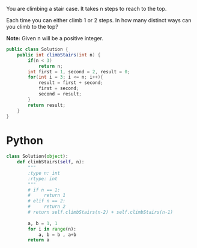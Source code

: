 You are climbing a stair case. It takes n steps to reach to the top.

Each time you can either climb 1 or 2 steps. In how many distinct ways can you climb to the top?

**Note:** Given n will be a positive integer.

```java
public class Solution {
    public int climbStairs(int n) {
        if(n < 3)
            return n;
        int first = 1, second = 2, result = 0;
        for(int i = 3; i <= n; i++){
            result = first + second;
            first = second;
            second = result;
        }
        return result;
    }
}
```

# Python
```python
class Solution(object):
    def climbStairs(self, n):
        """
        :type n: int
        :rtype: int
        """
        # if n == 1:
        #     return 1
        # elif n == 2:
        #     return 2
        # return self.climbStairs(n-2) + self.climbStairs(n-1)
    
        a, b = 1, 1
        for i in range(n):
            a, b = b , a+b
        return a
```
